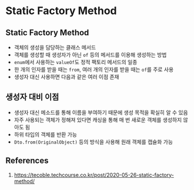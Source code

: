 # Static Factory Method

## Static Factory Method

- 객체의 생성을 담당하는 클래스 메서드
- 객체를 생성할 때 생성자가 아닌 `of` 등의 메서드를 이용해 생성하는 방법
- `enum`에서 사용하는 `valueOf`도 정적 팩토리 메서드의 일종
- 한 개의 인자를 받을 때는 `from`, 여러 개의 인자를 받을 때는 `of`를 주로 사용
- 생성자 대신 사용하면 다음과 같은 여러 이점 존재

## 생성자 대비 이점

- 생성자 대신 메소드를 통해 이름을 부여하기 때문에 생성 목적을 확실히 알 수 있음
- 자주 사용되는 객체가 정해져 있다면 캐싱을 통해 매 번 새로운 객체를 생성하지 않아도 됨
- 하위 타입의 객체를 반환 가능
- `Dto.from(OriginalObject)` 등의 방식을 사용해 원래 객체를 캡슐화 가능

## References

1. https://tecoble.techcourse.co.kr/post/2020-05-26-static-factory-method/
